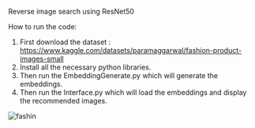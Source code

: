 Reverse image search using ResNet50

How to run the code:
1. First download the dataset : https://www.kaggle.com/datasets/paramaggarwal/fashion-product-images-small
2. Install all the necessary python libraries.
3. Then run the EmbeddingGenerate.py which will generate the embeddings.
4. Then run the Interface.py which will load the embeddings and display the recommended images.

![fashin](https://github.com/SunnyKrS1ngh/Reverse_image_search/assets/95221015/b39cabb6-13b3-45c0-bce0-c570420312d7)

